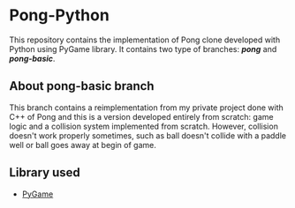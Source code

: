 # Pong-Python
This repository contains the implementation of Pong clone developed with Python using PyGame library.
It contains two type of branches: ***pong*** and ***pong-basic***.

## About pong-basic branch
This branch contains a reimplementation from my private project done with C++ of Pong and this is a version developed entirely from scratch: 
game logic and a collision system implemented from scratch. However, collision doesn't work properly sometimes, 
such as ball doesn't collide with a paddle well or ball goes away at begin of game.

## Library used
- [PyGame](https://www.pygame.org/)
